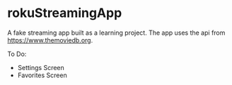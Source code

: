 # rokuStreamingApp
A fake streaming app built as a learning project. The app uses the api from https://www.themoviedb.org.

To Do:
- Settings Screen
- Favorites Screen
